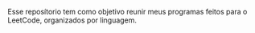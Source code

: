 Esse reposítorio tem como objetivo reunir meus programas feitos para o LeetCode, organizados por linguagem.
